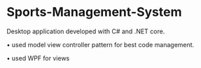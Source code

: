 # Sports-Management-System
Desktop application developed with C# and .NET core.

•	used model view controller pattern for best code management.

•	used WPF for views
